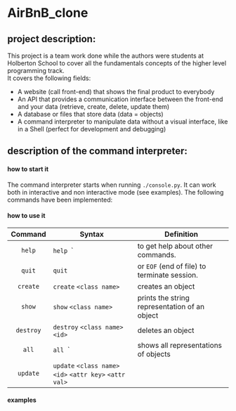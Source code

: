 # AirBnB_clone

## project description:

This project is a team work done while the authors were students at Holberton School to cover all the fundamentals concepts of the higher level programming track.   
It covers the following fields:
- A website (call front-end) that shows the final product to everybody
- An API that provides a communication interface between the front-end and your data (retrieve, create, delete, update them)
- A database or files that store data (data = objects)
- A command interpreter to manipulate data without a visual interface, like in a Shell (perfect for development and debugging)

## description of the command interpreter:
####     how to start it
The command interpreter starts when running `./console.py`.
It can work both in interactive and non interactive mode (see examples).
The following commands have been implemented:

####     how to use it
| Command  | Syntax                        |Definition                                    |  
|:-------: | ------------------------------|----------------|
| `help`   |`help `<command>`               |to get help about other commands.             |  
| `quit`   |`quit`                         |or `EOF` (end of file) to terminate session.   | 
| `create` |`create` `<class name>`                    |creates an object |
|`show`    |`show` `<class name>`                      |prints the string representation of an object|
| `destroy`|`destroy` `<class name>` `<id>`      |deletes an object|
|`all`     |`all `<class name>`              |shows all representations of objects|
|`update`  |`update` `<class name>` `<id>` `<attr key>` `<attr val>`||

####     examples